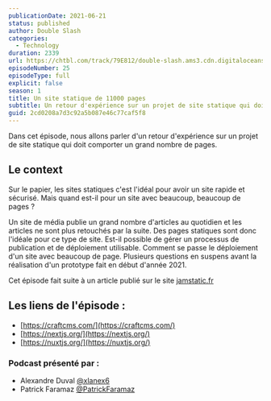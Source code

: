 ```yaml
---
publicationDate: 2021-06-21
status: published
author: Double Slash
categories:
  - Technology
duration: 2339
url: https://chtbl.com/track/79E812/double-slash.ams3.cdn.digitaloceanspaces.com/DS_025_static10k.mp3
episodeNumber: 25
episodeType: full
explicit: false
season: 1
title: Un site statique de 11000 pages
subtitle: Un retour d'expérience sur un projet de site statique qui doit comporter un grand nombre de pages.
guid: 2cd0208a7d3c92a5b087e46c77caf5f8
---
```


Dans cet épisode, nous allons parler d'un retour d'expérience sur un projet de site statique qui doit comporter un grand nombre de pages.

## Le context

Sur le papier, les sites statiques c'est l'idéal pour avoir un site rapide et sécurisé. Mais quand est-il pour un site avec beaucoup, beaucoup de pages ?

Un site de média publie un grand nombre d'articles au quotidien et les articles ne sont plus retouchés par la suite. Des pages statiques sont donc l'idéale pour ce type de site.
Est-il possible de gérer un processus de publication et de déploiement utilisable. Comment se passe le déploiement d'un site avec beaucoup de page. Plusieurs questions en suspens avant la réalisation d'un prototype fait en début d'année 2021.

Cet épisode fait suite à un article publié sur le site [jamstatic.fr](https://jamstatic.fr/2021/03/09/11000-pages-statiques/)

## Les liens de l'épisode :

- [https://craftcms.com/](https://craftcms.com/)
- [https://nextjs.org/](https://nextjs.org/)
- [https://nuxtjs.org/](https://nuxtjs.org/)

### Podcast présenté par :

- Alexandre Duval [@xlanex6](https://twitter.com/xlanex6)
- Patrick Faramaz [@PatrickFaramaz](https://twitter.com/PatrickFaramaz)
